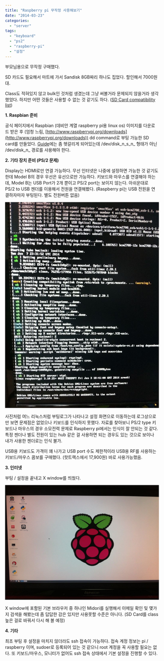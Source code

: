 ```yaml
---
title: "Raspberry pi 무작정 사용해보기"
date: "2014-03-23"
categories: 
  - "server"
tags: 
  - "keyboard"
  - "ps2"
  - "raspberry-pi"
  - "설정"
---
```


부모님용으로 무작정 구매했다.

SD 카드도 필요해서 마트에 가서 Sandisk 8GB짜리 하나도 집었다. 할인해서 7000원대.

Class도 적혀있지 않고 bulk인 것처럼 생겼는데 그냥 써볼거라 문제되지 않을거라 생각했었다. 하지만 어떤 것들은 사용할 수 없는 것 같기도 하다. ([SD Card compatibility list](http://elinux.org/RPi_SD_cards))

**1\. Raspbian 준비**

공식 페이지에서 Raspbian (데비안 계열 raspberry pi용 linux os) 이미지를 다운로드 받은 후 (엄청 느림, [http://www.raspberrypi.org/downloads](http://www.raspberrypi.org/downloads)) dd command로 부팅 가능한 SD card를 만들었다. [Guide](http://elinux.org/RPi_Easy_SD_Card_Setup)에는 좀 헷갈리게 되어있는데 /dev/disk_n_s_n_ 형태가 아닌 /dev/disk_n_ 경로를 사용해야 한다.

**2\. 기타 장치 준비 (PS/2 문제)**

Display는 HDMI로만 연결 가능하다. 무선 인터넷은 나중에 설정하면 가능한 것 같기도 한데 Model B의 경우 우선은 유선으로만 가능하다. 키보드와 마우스를 연결해야 하는데, Model B는 USB Port가 2개 뿐이고 PS/2 port는 보이지 않는다. 아쉬운대로 PS/2 to USB 젠더를 이용해서 전원을 연결해봤다. (Raspberry pi는 USB 전원을 연결하자마자 부팅된다. 별도 전원버튼 없음)

[![boot_log](images/boot_log.jpg)](https://blurblah.net/wp-content/uploads/2014/03/boot_log.jpg)

사진처럼 여느 리눅스처럼 부팅로그가 나타나고 설정 화면으로 이동하는데 로그상으로만 보면 문제점은 없었으나 키보드를 인식하지 못했다. 자료를 찾아보니 PS/2 type 키보드나 마우스의 경우 소모전력 문제로 Raspberry pi에서는 인식이 잘 안되는 것 같다. 특정 젠더나 별도 전원이 있는 hub 같은 걸 사용하면 되는 경우도 있는 것으로 보이나 내가 사용한 젠더로는 인식 불가.

USB용 키보드도 가격이 꽤 나가고 USB port 수도 제한적이라 USB용 RF를 사용하는 키보드/마우스 콤보를 구매했다. (핫트랙스에서 17,900원) 바로 사용가능했음.

**3\. 인터넷**

부팅 / 설정을 끝내고 X window를 띄웠다.

[![xwindow](images/xwindow.jpg)](https://blurblah.net/wp-content/uploads/2014/03/xwindow.jpg)

X window에 포함된 기본 브라우저 중 하나인 Midori를 실행해서 이메일 확인 및 몇가지 검색을 해봤는데 좀 답답한 감은 있지만 사용못할 수준은 아니다. (SD Card를 class 높은 걸로 바꿔서 다시 해 볼 예정)

**4\. 기타**

최초 부팅 후 설정을 마치지 않더라도 ssh 접속이 가능하다. 접속 계정 정보는 pi / raspberry 이며, sudoer로 등록되어 있는 것 같으니 root 계정을 꼭 사용할 필요는 없다. 또 키보드/마우스, 모니터가 없어도 ssh 접속 상태에서 기본 설정을 진행할 수 있다.
